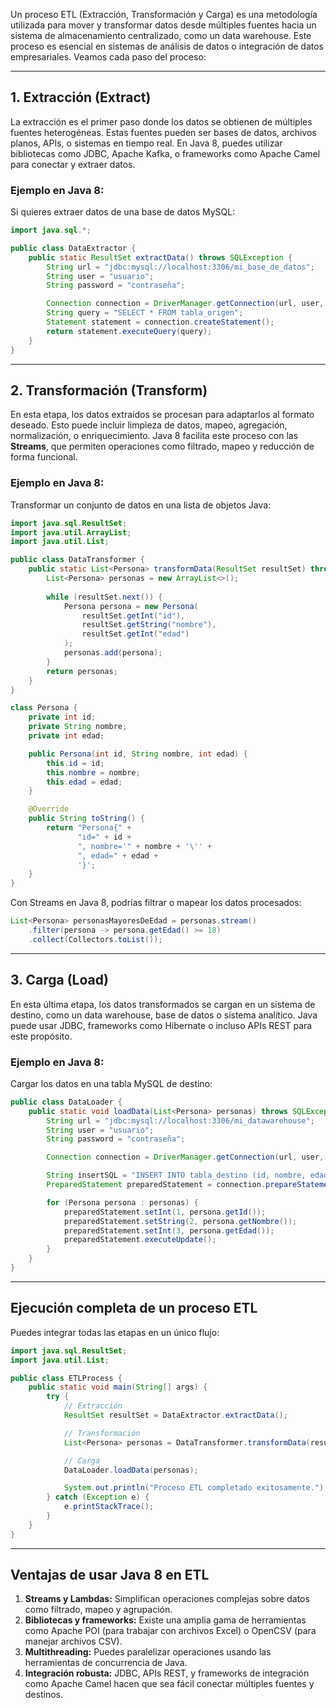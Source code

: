 Un proceso ETL (Extracción, Transformación y Carga) es una metodología utilizada para mover y transformar datos desde múltiples fuentes hacia un sistema de almacenamiento centralizado, como un data warehouse. Este proceso es esencial en sistemas de análisis de datos o integración de datos empresariales. Veamos cada paso del proceso:

---

## **1. Extracción (Extract)**
La extracción es el primer paso donde los datos se obtienen de múltiples fuentes heterogéneas. Estas fuentes pueden ser bases de datos, archivos planos, APIs, o sistemas en tiempo real. En Java 8, puedes utilizar bibliotecas como JDBC, Apache Kafka, o frameworks como Apache Camel para conectar y extraer datos.

### **Ejemplo en Java 8:**
Si quieres extraer datos de una base de datos MySQL:
```java
import java.sql.*;

public class DataExtractor {
    public static ResultSet extractData() throws SQLException {
        String url = "jdbc:mysql://localhost:3306/mi_base_de_datos";
        String user = "usuario";
        String password = "contraseña";

        Connection connection = DriverManager.getConnection(url, user, password);
        String query = "SELECT * FROM tabla_origen";
        Statement statement = connection.createStatement();
        return statement.executeQuery(query);
    }
}
```

---

## **2. Transformación (Transform)**
En esta etapa, los datos extraídos se procesan para adaptarlos al formato deseado. Esto puede incluir limpieza de datos, mapeo, agregación, normalización, o enriquecimiento. Java 8 facilita este proceso con las **Streams**, que permiten operaciones como filtrado, mapeo y reducción de forma funcional.

### **Ejemplo en Java 8:**
Transformar un conjunto de datos en una lista de objetos Java:
```java
import java.sql.ResultSet;
import java.util.ArrayList;
import java.util.List;

public class DataTransformer {
    public static List<Persona> transformData(ResultSet resultSet) throws SQLException {
        List<Persona> personas = new ArrayList<>();
        
        while (resultSet.next()) {
            Persona persona = new Persona(
                resultSet.getInt("id"),
                resultSet.getString("nombre"),
                resultSet.getInt("edad")
            );
            personas.add(persona);
        }
        return personas;
    }
}

class Persona {
    private int id;
    private String nombre;
    private int edad;

    public Persona(int id, String nombre, int edad) {
        this.id = id;
        this.nombre = nombre;
        this.edad = edad;
    }

    @Override
    public String toString() {
        return "Persona{" +
               "id=" + id +
               ", nombre='" + nombre + '\'' +
               ", edad=" + edad +
               '}';
    }
}
```

Con Streams en Java 8, podrías filtrar o mapear los datos procesados:
```java
List<Persona> personasMayoresDeEdad = personas.stream()
    .filter(persona -> persona.getEdad() >= 18)
    .collect(Collectors.toList());
```

---

## **3. Carga (Load)**
En esta última etapa, los datos transformados se cargan en un sistema de destino, como un data warehouse, base de datos o sistema analítico. Java puede usar JDBC, frameworks como Hibernate o incluso APIs REST para este propósito.

### **Ejemplo en Java 8:**
Cargar los datos en una tabla MySQL de destino:
```java
public class DataLoader {
    public static void loadData(List<Persona> personas) throws SQLException {
        String url = "jdbc:mysql://localhost:3306/mi_datawarehouse";
        String user = "usuario";
        String password = "contraseña";

        Connection connection = DriverManager.getConnection(url, user, password);

        String insertSQL = "INSERT INTO tabla_destino (id, nombre, edad) VALUES (?, ?, ?)";
        PreparedStatement preparedStatement = connection.prepareStatement(insertSQL);

        for (Persona persona : personas) {
            preparedStatement.setInt(1, persona.getId());
            preparedStatement.setString(2, persona.getNombre());
            preparedStatement.setInt(3, persona.getEdad());
            preparedStatement.executeUpdate();
        }
    }
}
```

---

## **Ejecución completa de un proceso ETL**
Puedes integrar todas las etapas en un único flujo:
```java
import java.sql.ResultSet;
import java.util.List;

public class ETLProcess {
    public static void main(String[] args) {
        try {
            // Extracción
            ResultSet resultSet = DataExtractor.extractData();

            // Transformación
            List<Persona> personas = DataTransformer.transformData(resultSet);

            // Carga
            DataLoader.loadData(personas);

            System.out.println("Proceso ETL completado exitosamente.");
        } catch (Exception e) {
            e.printStackTrace();
        }
    }
}
```

---

## **Ventajas de usar Java 8 en ETL**
1. **Streams y Lambdas:** Simplifican operaciones complejas sobre datos como filtrado, mapeo y agrupación.
2. **Bibliotecas y frameworks:** Existe una amplia gama de herramientas como Apache POI (para trabajar con archivos Excel) o OpenCSV (para manejar archivos CSV).
3. **Multithreading:** Puedes paralelizar operaciones usando las herramientas de concurrencia de Java.
4. **Integración robusta:** JDBC, APIs REST, y frameworks de integración como Apache Camel hacen que sea fácil conectar múltiples fuentes y destinos.

